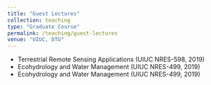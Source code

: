 ```yaml
---
title: "Guest Lectures"
collection: teaching
type: "Graduate Course"
permalink: /teaching/guest-lectures
venue: "UIUC, DTU"
---
```


* Terrestrial Remote Sensing Applications (UIUC NRES-598, 2019) 
* Ecohydrology and Water Management (UIUC NRES-499, 2019)
* Ecohydrology and Water Management (UIUC NRES-499, 2019)
